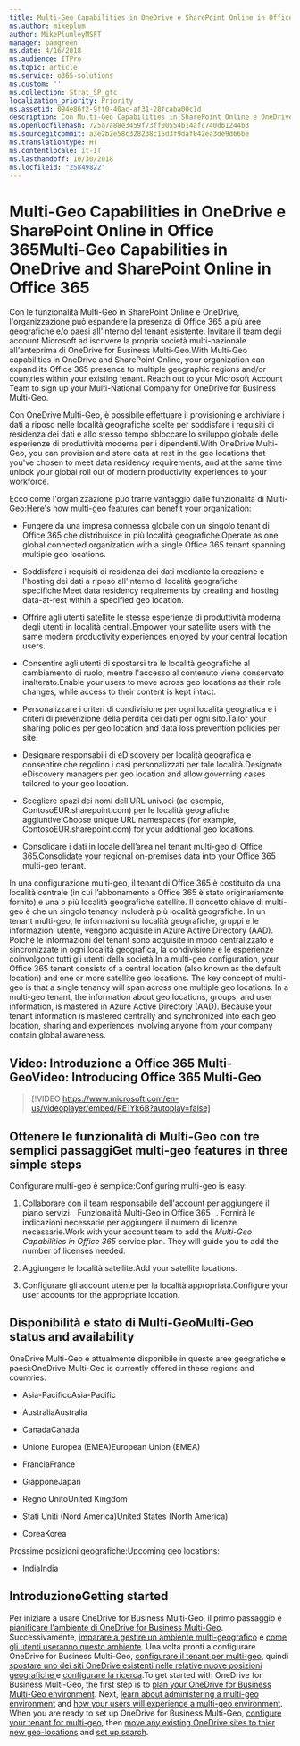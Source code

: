 ```yaml
---
title: Multi-Geo Capabilities in OneDrive e SharePoint Online in Office 365
ms.author: mikeplum
author: MikePlumleyMSFT
manager: pamgreen
ms.date: 4/16/2018
ms.audience: ITPro
ms.topic: article
ms.service: o365-solutions
ms.custom: ''
ms.collection: Strat_SP_gtc
localization_priority: Priority
ms.assetid: 094e86f2-9ff0-40ac-af31-28fcaba00c1d
description: Con Multi-Geo Capabilities in SharePoint Online e OneDrive, l'organizzazione può espandere la presenza di Office 365 a più aree geografiche e/o paesi.
ms.openlocfilehash: 725a7a88e3459f73ff00554b14afc740db1244b3
ms.sourcegitcommit: a3e2b2e58c328238c15d3f9daf042ea3de9d66be
ms.translationtype: HT
ms.contentlocale: it-IT
ms.lasthandoff: 10/30/2018
ms.locfileid: "25849822"
---
```

# <a name="multi-geo-capabilities-in-onedrive-and-sharepoint-online-in-office-365"></a><span data-ttu-id="b702d-103">Multi-Geo Capabilities in OneDrive e SharePoint Online in Office 365</span><span class="sxs-lookup"><span data-stu-id="b702d-103">Multi-Geo Capabilities in OneDrive and SharePoint Online in Office 365</span></span>

<span data-ttu-id="b702d-p101">Con le funzionalità Multi-Geo in SharePoint Online e OneDrive, l'organizzazione può espandere la presenza di Office 365 a più aree geografiche e/o paesi all'interno del tenant esistente. Invitare il team degli account Microsoft ad iscrivere la propria società multi-nazionale all'anteprima di OneDrive for Business Multi-Geo.</span><span class="sxs-lookup"><span data-stu-id="b702d-p101">With Multi-Geo capabilities in OneDrive and SharePoint Online, your organization can expand its Office 365 presence to multiple geographic regions and/or countries within your existing tenant. Reach out to your Microsoft Account Team to sign up your Multi-National Company for OneDrive for Business Multi-Geo.</span></span>
  
<span data-ttu-id="b702d-106">Con OneDrive Multi-Geo, è possibile effettuare il provisioning e archiviare i dati a riposo nelle località geografiche scelte per soddisfare i requisiti di residenza dei dati e allo stesso tempo sbloccare lo sviluppo globale delle esperienze di produttività moderna per i dipendenti.</span><span class="sxs-lookup"><span data-stu-id="b702d-106">With OneDrive Multi-Geo, you can provision and store data at rest in the geo locations that you've chosen to meet data residency requirements, and at the same time unlock your global roll out of modern productivity experiences to your workforce.</span></span>
  
<span data-ttu-id="b702d-107">Ecco come l'organizzazione può trarre vantaggio dalle funzionalità di Multi-Geo:</span><span class="sxs-lookup"><span data-stu-id="b702d-107">Here's how multi-geo features can benefit your organization:</span></span>
  
- <span data-ttu-id="b702d-108">Fungere da una impresa connessa globale con un singolo tenant di Office 365 che distribuisce in più località geografiche.</span><span class="sxs-lookup"><span data-stu-id="b702d-108">Operate as one global connected organization with a single Office 365 tenant spanning multiple geo locations.</span></span>
    
- <span data-ttu-id="b702d-109">Soddisfare i requisiti di residenza dei dati mediante la creazione e l'hosting dei dati a riposo all'interno di località geografiche specifiche.</span><span class="sxs-lookup"><span data-stu-id="b702d-109">Meet data residency requirements by creating and hosting data-at-rest within a specified geo location.</span></span>
    
- <span data-ttu-id="b702d-110">Offrire agli utenti satellite le stesse esperienze di produttività moderna degli utenti in località centrali.</span><span class="sxs-lookup"><span data-stu-id="b702d-110">Empower your satellite users with the same modern productivity experiences enjoyed by your central location users.</span></span>
    
- <span data-ttu-id="b702d-111">Consentire agli utenti di spostarsi tra le località geografiche al cambiamento di ruolo, mentre l'accesso al contenuto viene conservato inalterato.</span><span class="sxs-lookup"><span data-stu-id="b702d-111">Enable your users to move across geo locations as their role changes, while access to their content is kept intact.</span></span>
    
- <span data-ttu-id="b702d-112">Personalizzare i criteri di condivisione per ogni località geografica e i criteri di prevenzione della perdita dei dati per ogni sito.</span><span class="sxs-lookup"><span data-stu-id="b702d-112">Tailor your sharing policies per geo location and data loss prevention policies per site.</span></span>
    
- <span data-ttu-id="b702d-113">Designare responsabili di eDiscovery per località geografica e consentire che regolino i casi personalizzati per tale località.</span><span class="sxs-lookup"><span data-stu-id="b702d-113">Designate eDiscovery managers per geo location and allow governing cases tailored to your geo location.</span></span>
    
- <span data-ttu-id="b702d-114">Scegliere spazi dei nomi dell’URL univoci (ad esempio, ContosoEUR.sharepoint.com) per le località geografiche aggiuntive.</span><span class="sxs-lookup"><span data-stu-id="b702d-114">Choose unique URL namespaces (for example, ContosoEUR.sharepoint.com) for your additional geo locations.</span></span>
    
- <span data-ttu-id="b702d-115">Consolidare i dati in locale dell’area nel tenant multi-geo di Office 365.</span><span class="sxs-lookup"><span data-stu-id="b702d-115">Consolidate your regional on-premises data into your Office 365 multi-geo tenant.</span></span>
    
<span data-ttu-id="b702d-p102">In una configurazione multi-geo, il tenant di Office 365 è costituito da una località centrale (in cui l’abbonamento a Office 365 è stato originariamente fornito) e una o più località geografiche satellite. Il concetto chiave di multi-geo è che un singolo tenancy includerà più località geografiche. In un tenant multi-geo, le informazioni su località geografiche, gruppi e le informazioni utente, vengono acquisite in Azure Active Directory (AAD). Poiché le informazioni del tenant sono acquisite in modo centralizzato e sincronizzate in ogni località geografica, la condivisione e le esperienze coinvolgono tutti gli utenti della società.</span><span class="sxs-lookup"><span data-stu-id="b702d-p102">In a multi-geo configuration, your Office 365 tenant consists of a central location (also known as the default location) and one or more satellite geo locations. The key concept of multi-geo is that a single tenancy will span across one multiple geo locations. In a multi-geo tenant, the information about geo locations, groups, and user information, is mastered in Azure Active Directory (AAD). Because your tenant information is mastered centrally and synchronized into each geo location, sharing and experiences involving anyone from your company contain global awareness.</span></span>

## <a name="video-introducing-office-365-multi-geo"></a><span data-ttu-id="b702d-120">Video: Introduzione a Office 365 Multi-Geo</span><span class="sxs-lookup"><span data-stu-id="b702d-120">Video: Introducing Office 365 Multi-Geo</span></span>

> [!VIDEO https://www.microsoft.com/en-us/videoplayer/embed/RE1Yk6B?autoplay=false]
  
## <a name="get-multi-geo-features-in-three-simple-steps"></a><span data-ttu-id="b702d-121">Ottenere le funzionalità di Multi-Geo con tre semplici passaggi</span><span class="sxs-lookup"><span data-stu-id="b702d-121">Get multi-geo features in three simple steps</span></span>

<span data-ttu-id="b702d-122">Configurare multi-geo è semplice:</span><span class="sxs-lookup"><span data-stu-id="b702d-122">Configuring multi-geo is easy:</span></span>
  
1. <span data-ttu-id="b702d-p103">Collaborare con il team responsabile dell'account per aggiungere il piano servizi _ Funzionalità Multi-Geo in Office 365 _. Fornirà le indicazioni necessarie per aggiungere il numero di licenze necessarie.</span><span class="sxs-lookup"><span data-stu-id="b702d-p103">Work with your account team to add the _Multi-Geo Capabilities in Office 365_ service plan. They will guide you to add the number of licenses needed.</span></span>
    
2. <span data-ttu-id="b702d-125">Aggiungere le località satellite.</span><span class="sxs-lookup"><span data-stu-id="b702d-125">Add your satellite locations.</span></span>
    
3. <span data-ttu-id="b702d-126">Configurare gli account utente per la località appropriata.</span><span class="sxs-lookup"><span data-stu-id="b702d-126">Configure your user accounts for the appropriate location.</span></span>
    
## <a name="multi-geo-status-and-availability"></a><span data-ttu-id="b702d-127">Disponibilità e stato di Multi-Geo</span><span class="sxs-lookup"><span data-stu-id="b702d-127">Multi-Geo status and availability</span></span>

<span data-ttu-id="b702d-128">OneDrive Multi-Geo è attualmente disponibile in queste aree geografiche e paesi:</span><span class="sxs-lookup"><span data-stu-id="b702d-128">OneDrive Multi-Geo is currently offered in these regions and countries:</span></span>
  
- <span data-ttu-id="b702d-129">Asia-Pacifico</span><span class="sxs-lookup"><span data-stu-id="b702d-129">Asia-Pacific</span></span>
    
- <span data-ttu-id="b702d-130">Australia</span><span class="sxs-lookup"><span data-stu-id="b702d-130">Australia</span></span>
    
- <span data-ttu-id="b702d-131">Canada</span><span class="sxs-lookup"><span data-stu-id="b702d-131">Canada</span></span>
    
- <span data-ttu-id="b702d-132">Unione Europea (EMEA)</span><span class="sxs-lookup"><span data-stu-id="b702d-132">European Union (EMEA)</span></span>

- <span data-ttu-id="b702d-133">Francia</span><span class="sxs-lookup"><span data-stu-id="b702d-133">France</span></span>
    
- <span data-ttu-id="b702d-134">Giappone</span><span class="sxs-lookup"><span data-stu-id="b702d-134">Japan</span></span>
    
- <span data-ttu-id="b702d-135">Regno Unito</span><span class="sxs-lookup"><span data-stu-id="b702d-135">United Kingdom</span></span>
    
- <span data-ttu-id="b702d-136">Stati Uniti (Nord America)</span><span class="sxs-lookup"><span data-stu-id="b702d-136">United States (North America)</span></span>
    
- <span data-ttu-id="b702d-137">Corea</span><span class="sxs-lookup"><span data-stu-id="b702d-137">Korea</span></span>
      
<span data-ttu-id="b702d-138">Prossime posizioni geografiche:</span><span class="sxs-lookup"><span data-stu-id="b702d-138">Upcoming geo locations:</span></span>
  
- <span data-ttu-id="b702d-139">India</span><span class="sxs-lookup"><span data-stu-id="b702d-139">India</span></span>
    
## <a name="getting-started"></a><span data-ttu-id="b702d-140">Introduzione</span><span class="sxs-lookup"><span data-stu-id="b702d-140">Getting started</span></span>

<span data-ttu-id="b702d-p104">Per iniziare a usare OneDrive for Business Multi-Geo, il primo passaggio è [pianificare l'ambiente di OneDrive for Business Multi-Geo](plan-for-multi-geo.md). Successivamente, [imparare a gestire un ambiente multi-geografico](administering-a-multi-geo-environment.md) e [come gli utenti useranno questo ambiente](multi-geo-user-experience.md). Una volta pronti a configurare OneDrive for Business Multi-Geo, [configurare il tenant per multi-geo](multi-geo-tenant-configuration.md), quindi [spostare uno dei siti OneDrive esistenti nelle relative nuove posizioni geografiche ](move-onedrive-between-geo-locations.md) e [configurare la ricerca](configure-search-for-multi-geo.md).</span><span class="sxs-lookup"><span data-stu-id="b702d-p104">To get started with OneDrive for Business Multi-Geo, the first step is to [plan your OneDrive for Business Multi-Geo environment](plan-for-multi-geo.md). Next, [learn about administering a multi-geo environment](administering-a-multi-geo-environment.md) and [how your users will experience a multi-geo environment](multi-geo-user-experience.md). When you are ready to set up OneDrive for Business Multi-Geo, [configure your tenant for multi-geo](multi-geo-tenant-configuration.md), then [move any existing OneDrive sites to thier new geo-locations](move-onedrive-between-geo-locations.md) and [set up search](configure-search-for-multi-geo.md).</span></span>
